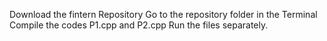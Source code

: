 Download the fintern Repository
Go to the repository folder in the Terminal 
Compile the codes P1.cpp and P2.cpp
Run the files separately.
